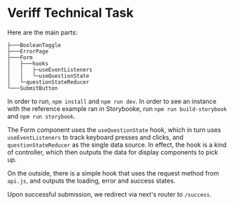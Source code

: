 # Veriff Technical Task

Here are the main parts:

```
├───BooleanToggle
├───ErrorPage
├───Form
│   ├───hooks
│   │   ├─useEventListeners
│   │   └─useQuestionState
│   └─questionStateReducer
└───SubmitButton
```

In order to run, `npm install` and `npm run dev`.
In order to see an instance with the reference example ran in Storybooke, run `npm run build-storybook` and `npm run storybook`.

The Form component uses the `useQuestionState` hook, which in turn uses `useEventListeners` to track keyboard presses and clicks, and `questionStateReducer` as the single data source. In effect, the hook is a kind of controller, which then outputs the data for display components to pick up.

On the outside, there is a simple hook that uses the request method from `api.js`, and outputs the loading, error and success states.

Upon successful submission, we redirect via next's router to `/success`.
